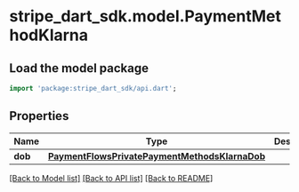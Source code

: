 # stripe_dart_sdk.model.PaymentMethodKlarna

## Load the model package
```dart
import 'package:stripe_dart_sdk/api.dart';
```

## Properties
Name | Type | Description | Notes
------------ | ------------- | ------------- | -------------
**dob** | [**PaymentFlowsPrivatePaymentMethodsKlarnaDob**](PaymentFlowsPrivatePaymentMethodsKlarnaDob.md) |  | [optional] 

[[Back to Model list]](../README.md#documentation-for-models) [[Back to API list]](../README.md#documentation-for-api-endpoints) [[Back to README]](../README.md)


